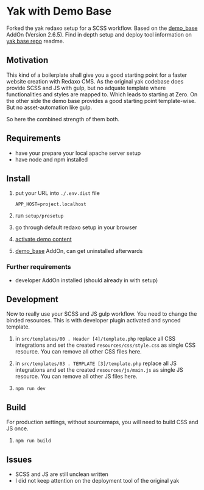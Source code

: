 # Yak with Demo Base

Forked the yak redaxo setup for a SCSS workflow. Based on the [demo_base](https://github.com/FriendsOfREDAXO/demo_base) AddOn (Version 2.6.5).
Find in depth setup and deploy tool information on [yak base repo](https://github.com/yakamara/yak) readme.

## Motivation

This kind of a boilerplate shall give you a good starting point for a faster website creation with Redaxo CMS. As the original yak codebase does provide SCSS and JS with gulp, but no adquate template where functionalities and styles are mapped to. Which leads to starting at Zero. On the other side the demo base provides a good starting point template-wise. But no asset-automation like gulp.

So here the combined strength of them both.

## Requirements

* have your prepare your local apache server setup
* have node and npm installed

## Install

1. put your URL into `./.env.dist` file
   
   ```APP_HOST=project.localhost```
   
1. run `setup/presetup`

1. go through default redaxo setup in your browser

1. [activate demo content](https://github.com/FriendsOfREDAXO/demo_base#installation)

1. [demo_base](https://github.com/FriendsOfREDAXO/demo_base) AddOn, can get uninstalled afterwards

### Further requirements

* developer AddOn installed (should already in with setup)

## Development

Now to really use your SCSS and JS gulp workflow. You need to change the binded resources. This is with developer plugin activated and synced template.

1. in `src/templates/00 . Header [4]/template.php` replace all CSS integrations and set the created `resources/css/style.css` as single CSS resource. You can remove all other CSS files here.

1.  in `src/templates/03 . TEMPLATE [3]/template.php` replace all JS integrations and set the created `resources/js/main.js` as single JS resource. You can remove all other JS files here.
 
1. `npm run dev`

## Build

For production settings, without sourcemaps, you will need to build CSS and JS once.

1. `npm run build`

## Issues

* SCSS and JS are still unclean written
* I did not keep attention on the deployment tool of the original yak

